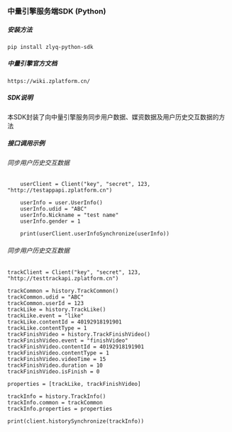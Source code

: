 ### 中量引擎服务端SDK (Python)

##### 安装方法
```
pip install zlyq-python-sdk
```

##### 中量引擎官方文档
```
https://wiki.zplatform.cn/
```

##### SDK说明
本SDK封装了向中量引擎服务同步用户数据、媒资数据及用户历史交互数据的方法

##### 接口调用示例
###### 同步用户历史交互数据
```
    userClient = Client("key", "secret", 123, "http://testappapi.zplatform.cn")

    userInfo = user.UserInfo()
    userInfo.udid = "ABC"
    userInfo.Nickname = "test name"
    userInfo.gender = 1

    print(userClient.userInfoSynchronize(userInfo))
```

###### 同步用户历史交互数据
```
trackClient = Client("key", "secret", 123, "http://testtrackapi.zplatform.cn")

trackCommon = history.TrackCommon()
trackCommon.udid = "ABC"
trackCommon.userId = 123
trackLike = history.TrackLike()
trackLike.event = "like"
trackLike.contentId = 40192918191901
trackLike.contentType = 1
trackFinishVideo = history.TrackFinishVideo()
trackFinishVideo.event = "finishVideo"
trackFinishVideo.contentId = 40192918191901
trackFinishVideo.contentType = 1
trackFinishVideo.videoTime = 15
trackFinishVideo.duration = 10
trackFinishVideo.isFinish = 0

properties = [trackLike, trackFinishVideo]

trackInfo = history.TrackInfo()
trackInfo.common = trackCommon
trackInfo.properties = properties

print(client.historySynchronize(trackInfo))
```

